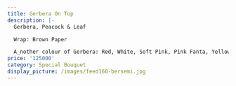 ```yaml
---
title: Gerbera On Top
description: |-
  Gerbera, Peacock & Leaf

  Wrap: Brown Paper

  A_nother colour of Gerbera: Red, White, Soft Pink, Pink Fanta, Yellow_
price: '125000'
category: Special Bouquet
display_picture: /images/feed160-bersemi.jpg
---
```


